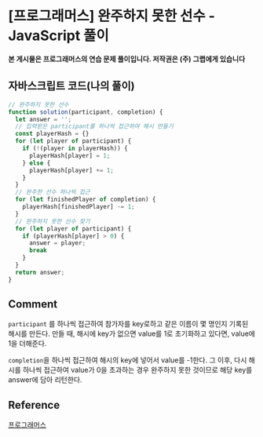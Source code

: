 


# [프로그래머스] 완주하지 못한 선수 - JavaScript 풀이

**본 게시물은 프로그래머스의 연습 문제 풀이입니다. 저작권은 (주) 그랩에게 있습니다**

## 자바스크립트 코드(나의 풀이)

```javascript
// 완주하지 못한 선수
function solution(participant, completion) {
  let answer = '';
  // 입력받은 participant를 하나씩 접근하여 해시 만들기
  const playerHash = {}
  for (let player of participant) {
    if (!(player in playerHash)) {
      playerHash[player] = 1;
    } else {
      playerHash[player] += 1;
    }
  }
  // 완주한 선수 하나씩 접근
  for (let finishedPlayer of completion) {
    playerHash[finishedPlayer] -= 1;
  }
  // 완주하지 못한 선수 찾기
  for (let player of participant) {
    if (playerHash[player] > 0) {
      answer = player;
      break
    }
  }
  return answer;
}
```



## Comment

`participant` 를 하나씩 접근하여 참가자를 key로하고 같은 이름이 몇 명인지 기록된 해시를 만든다. 만들 때, 해시에 key가 없으면 value를 1로 초기화하고 있다면, value에 1을 더해준다. 

`completion`을 하나씩 접근하여 해시의 key에 넣어서 value를 -1한다. 그 이후, 다시 해시를 하나씩 접근하여 value가 0을 초과하는 경우 완주하지 못한 것이므로 해당 key를 answer에 담아 리턴한다.



## Reference

[프로그래머스](https://programmers.co.kr)

